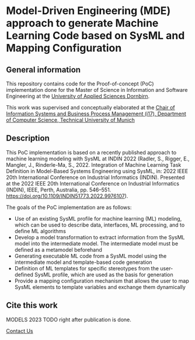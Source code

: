 # Model-Driven Engineering (MDE) approach to generate Machine Learning Code based on SysML and Mapping Configuration
## General information
This repository contains code for the Proof-of-concept (PoC) implementation done for the Master of Science in Information 
and Software Engineering at the [University of Applied Sciences Dornbirn](https://www.fhv.at/en/).

This work was supervised and conceptually elaborated at the [Chair of Information Systems and Business Process Management (i17), Department of Computer Science, Technical University of Munich](https://www.cs.cit.tum.de/bpm/chair/)

## Description
This PoC implementation is based on a recently published approach to machine learning modeling with SysML at INDIN 2022 (Radler, S., Rigger, E., Mangler, J., Rinderle-Ma, S., 2022. Integration of Machine Learning Task Definition in Model-Based Systems Engineering using SysML, in: 2022 IEEE 20th International Conference on Industrial Informatics (INDIN). Presented at the 2022 IEEE 20th International Conference on Industrial Informatics (INDIN), IEEE, Perth, Australia, pp. 546–551. https://doi.org/10.1109/INDIN51773.2022.9976107).

The goals of the PoC implementation are as follows:
 - Use of an existing SysML profile for machine learning (ML) modeling, which can be used to describe data, interfaces, ML processing, and to define ML algorithms
 - Develop a model transformation to extract information from the SysML model into the intermediate model. The intermediate model must be defined as a metamodel beforehand
 - Generating executable ML code from a SysML model using the intermediate model and template-based code generation
 - Definition of ML templates for specific stereotypes from the user-defined SysML profile, which are used as the basis for generation
 - Provide a mapping configuration mechanism that allows the user to map SysML elements to template variables and exchange them dynamically
 
 
 ## Cite this work
 
MODELS 2023 TODO right after publication is done.

[Contact Us](mailto:simon.raedler@tum.de)
